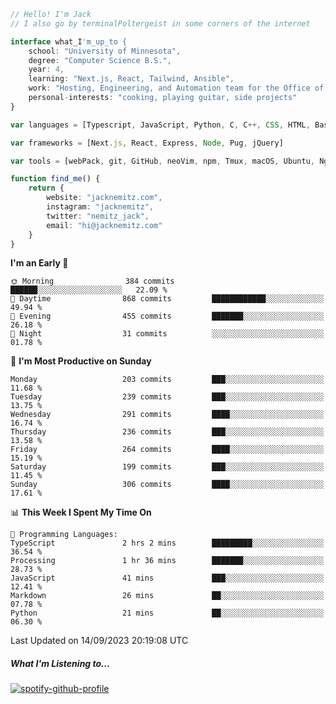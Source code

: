 ```typescript
// Hello! I'm Jack
// I also go by terminalPoltergeist in some corners of the internet

interface what_I'm_up_to {
    school: "University of Minnesota",
    degree: "Computer Science B.S.",
    year: 4,
    learning: "Next.js, React, Tailwind, Ansible",
    work: "Hosting, Engineering, and Automation team for the Office of Information Technology at UMN",
    personal-interests: "cooking, playing guitar, side projects"
}

var languages = [Typescript, JavaScript, Python, C, C++, CSS, HTML, Bash, VimScript]

var frameworks = [Next.js, React, Express, Node, Pug, jQuery]

var tools = [webPack, git, GitHub, neoVim, npm, Tmux, macOS, Ubuntu, Nginx, Ansible, Cloudflare, DigitalOcean]

function find_me() {
    return {
        website: "jacknemitz.com",
        instagram: "jacknemitz",
        twitter: "nemitz_jack",
        email: "hi@jacknemitz.com"
    }
}
```

<!--START_SECTION:waka-->
**I'm an Early 🐤** 

```text
🌞 Morning                384 commits         ██████░░░░░░░░░░░░░░░░░░░   22.09 % 
🌆 Daytime                868 commits         ████████████░░░░░░░░░░░░░   49.94 % 
🌃 Evening                455 commits         ███████░░░░░░░░░░░░░░░░░░   26.18 % 
🌙 Night                  31 commits          ░░░░░░░░░░░░░░░░░░░░░░░░░   01.78 % 
```
📅 **I'm Most Productive on Sunday** 

```text
Monday                   203 commits         ███░░░░░░░░░░░░░░░░░░░░░░   11.68 % 
Tuesday                  239 commits         ███░░░░░░░░░░░░░░░░░░░░░░   13.75 % 
Wednesday                291 commits         ████░░░░░░░░░░░░░░░░░░░░░   16.74 % 
Thursday                 236 commits         ███░░░░░░░░░░░░░░░░░░░░░░   13.58 % 
Friday                   264 commits         ████░░░░░░░░░░░░░░░░░░░░░   15.19 % 
Saturday                 199 commits         ███░░░░░░░░░░░░░░░░░░░░░░   11.45 % 
Sunday                   306 commits         ████░░░░░░░░░░░░░░░░░░░░░   17.61 % 
```


📊 **This Week I Spent My Time On** 

```text
💬 Programming Languages: 
TypeScript               2 hrs 2 mins        █████████░░░░░░░░░░░░░░░░   36.54 % 
Processing               1 hr 36 mins        ███████░░░░░░░░░░░░░░░░░░   28.73 % 
JavaScript               41 mins             ███░░░░░░░░░░░░░░░░░░░░░░   12.41 % 
Markdown                 26 mins             ██░░░░░░░░░░░░░░░░░░░░░░░   07.78 % 
Python                   21 mins             ██░░░░░░░░░░░░░░░░░░░░░░░   06.30 % 
```


 Last Updated on 14/09/2023 20:19:08 UTC
<!--END_SECTION:waka-->

##### What I'm Listening to...

[![spotify-github-profile](https://spotify-github-profile.vercel.app/api/view?uid=jack.nemitz&cover_image=true&show_offline=true&bar_color=53b14f&bar_color_cover=false&background_color=121212FF)](https://spotify-github-profile.vercel.app/api/view?uid=jack.nemitz&redirect=true)

